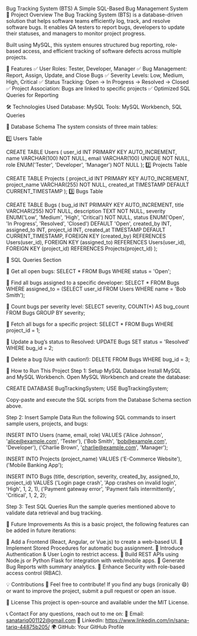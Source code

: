 Bug Tracking System (BTS)
A Simple SQL-Based Bug Management System
📌 Project Overview
The Bug Tracking System (BTS) is a database-driven solution that helps software teams efficiently log, track, and resolve software bugs. It enables QA testers to report bugs, developers to update their statuses, and managers to monitor project progress.

Built using MySQL, this system ensures structured bug reporting, role-based access, and efficient tracking of software defects across multiple projects.

🚀 Features
✅ User Roles: Tester, Developer, Manager
✅ Bug Management: Report, Assign, Update, and Close Bugs
✅ Severity Levels: Low, Medium, High, Critical
✅ Status Tracking: Open → In Progress → Resolved → Closed
✅ Project Association: Bugs are linked to specific projects
✅ Optimized SQL Queries for Reporting

🛠 Technologies Used
Database: MySQL
Tools: MySQL Workbench, SQL Queries

📂 Database Schema
The system consists of three main tables:

1️⃣ Users Table

CREATE TABLE Users (
    user_id INT PRIMARY KEY AUTO_INCREMENT,
    name VARCHAR(100) NOT NULL,
    email VARCHAR(100) UNIQUE NOT NULL,
    role ENUM('Tester', 'Developer', 'Manager') NOT NULL
);
2️⃣ Projects Table

CREATE TABLE Projects (
    project_id INT PRIMARY KEY AUTO_INCREMENT,
    project_name VARCHAR(255) NOT NULL,
    created_at TIMESTAMP DEFAULT CURRENT_TIMESTAMP
);
3️⃣ Bugs Table

CREATE TABLE Bugs (
    bug_id INT PRIMARY KEY AUTO_INCREMENT,
    title VARCHAR(255) NOT NULL,
    description TEXT NOT NULL,
    severity ENUM('Low', 'Medium', 'High', 'Critical') NOT NULL,
    status ENUM('Open', 'In Progress', 'Resolved', 'Closed') DEFAULT 'Open',
    created_by INT,
    assigned_to INT,
    project_id INT,
    created_at TIMESTAMP DEFAULT CURRENT_TIMESTAMP,
    FOREIGN KEY (created_by) REFERENCES Users(user_id),
    FOREIGN KEY (assigned_to) REFERENCES Users(user_id),
    FOREIGN KEY (project_id) REFERENCES Projects(project_id)
);

🔹 SQL Queries Section

📌 Get all open bugs:
SELECT * FROM Bugs WHERE status = 'Open';

📌 Find all bugs assigned to a specific developer:
SELECT * FROM Bugs WHERE assigned_to = (SELECT user_id FROM Users WHERE name = 'Bob Smith');

📌 Count bugs per severity level:
SELECT severity, COUNT(*) AS bug_count FROM Bugs GROUP BY severity;

📌 Fetch all bugs for a specific project:
SELECT * FROM Bugs WHERE project_id = 1;

📌 Update a bug’s status to Resolved:
UPDATE Bugs SET status = 'Resolved' WHERE bug_id = 2;

📌 Delete a bug (Use with caution!):
DELETE FROM Bugs WHERE bug_id = 3;

📖 How to Run This Project
Step 1: Setup MySQL Database
Install MySQL and MySQL Workbench.
Open MySQL Workbench and create the database:

CREATE DATABASE BugTrackingSystem;
USE BugTrackingSystem;

Copy-paste and execute the SQL scripts from the Database Schema section above.

Step 2: Insert Sample Data
Run the following SQL commands to insert sample users, projects, and bugs:

INSERT INTO Users (name, email, role) VALUES 
('Alice Johnson', 'alice@example.com', 'Tester'),
('Bob Smith', 'bob@example.com', 'Developer'),
('Charlie Brown', 'charlie@example.com', 'Manager');

INSERT INTO Projects (project_name) VALUES 
('E-Commerce Website'), 
('Mobile Banking App');

INSERT INTO Bugs (title, description, severity, created_by, assigned_to, project_id) VALUES 
('Login page crash', 'App crashes on invalid login', 'High', 1, 2, 1),
('Payment gateway error', 'Payment fails intermittently', 'Critical', 1, 2, 2);

Step 3: Test SQL Queries
Run the sample queries mentioned above to validate data retrieval and bug tracking.

📌 Future Improvements
As this is a basic project, the following features can be added in future iterations:

🔹 Add a Frontend (React, Angular, or Vue.js) to create a web-based UI.
🔹 Implement Stored Procedures for automatic bug assignment.
🔹 Introduce Authentication & User Login to restrict access.
🔹 Build REST APIs using Node.js or Python Flask for integration with web/mobile apps.
🔹 Generate Bug Reports with summary analytics.
🔹 Enhance Security with role-based access control (RBAC).

💡 Contributions
🚀 Feel free to contribute! If you find any bugs (ironically 😄) or want to improve the project, submit a pull request or open an issue.

📜 License
This project is open-source and available under the MIT License.

📞 Contact
For any questions, reach out to me on:
📩 Email: sanatariq001122@gmail.com
🔗 LinkedIn: https://www.linkedin.com/in/sana-tariq-44875b205/
🌍 GitHub: Your GitHub Profile

